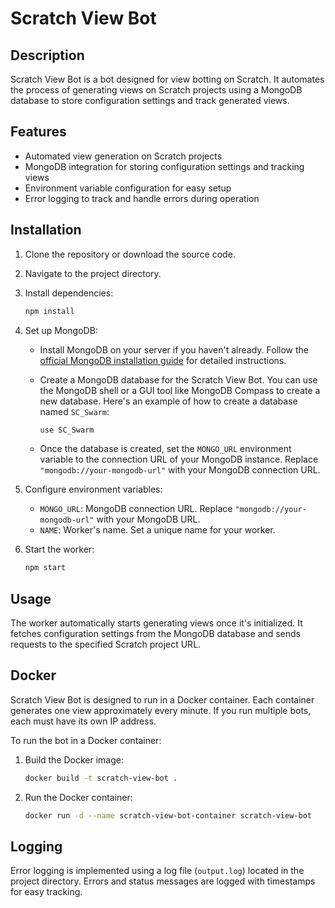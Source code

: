 # Scratch View Bot

## Description

Scratch View Bot is a bot designed for view botting on Scratch. It automates the process of generating views on Scratch projects using a MongoDB database to store configuration settings and track generated views.

## Features

- Automated view generation on Scratch projects
- MongoDB integration for storing configuration settings and tracking views
- Environment variable configuration for easy setup
- Error logging to track and handle errors during operation

## Installation

1. Clone the repository or download the source code.

2. Navigate to the project directory.

3. Install dependencies:

   ```bash
   npm install
   ```

4. Set up MongoDB:

   - Install MongoDB on your server if you haven't already. Follow the [official MongoDB installation guide](https://docs.mongodb.com/manual/installation/) for detailed instructions.
   - Create a MongoDB database for the Scratch View Bot. You can use the MongoDB shell or a GUI tool like MongoDB Compass to create a new database. Here's an example of how to create a database named `SC_Swarm`:

     ```bash
     use SC_Swarm
     ```

   - Once the database is created, set the `MONGO_URL` environment variable to the connection URL of your MongoDB instance. Replace `"mongodb://your-mongodb-url"` with your MongoDB connection URL.

5. Configure environment variables:

   - `MONGO_URL`: MongoDB connection URL. Replace `"mongodb://your-mongodb-url"` with your MongoDB URL.
   - `NAME`: Worker's name. Set a unique name for your worker.

6. Start the worker:

   ```bash
   npm start
   ```

## Usage

The worker automatically starts generating views once it's initialized. It fetches configuration settings from the MongoDB database and sends requests to the specified Scratch project URL.

## Docker

Scratch View Bot is designed to run in a Docker container. Each container generates one view approximately every minute. If you run multiple bots, each must have its own IP address.

To run the bot in a Docker container:

1. Build the Docker image:

   ```bash
   docker build -t scratch-view-bot .
   ```

2. Run the Docker container:

   ```bash
   docker run -d --name scratch-view-bot-container scratch-view-bot
   ```

## Logging

Error logging is implemented using a log file (`output.log`) located in the project directory. Errors and status messages are logged with timestamps for easy tracking.